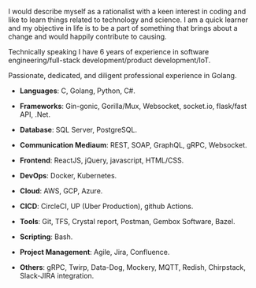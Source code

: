 I would describe myself as a rationalist with a keen interest in coding and like to learn things related to technology and science. I am a quick learner and my objective in life is to be a part of something that brings about a change and would happily contribute to causing.

Technically speaking I have 6 years of experience in software engineering/full-stack development/product development/IoT.

Passionate, dedicated, and diligent professional experience in Golang.

- **Languages**: C, Golang, Python, C#.

- **Frameworks**: Gin-gonic, Gorilla/Mux, Websocket, socket.io, flask/fast API, .Net.

- **Database**: SQL Server, PostgreSQL.

- **Communication Mediaum**: REST, SOAP, GraphQL, gRPC, Websocket.

- **Frontend**: ReactJS, jQuery, javascript, HTML/CSS.

- **DevOps**: Docker, Kubernetes.

- **Cloud**: AWS, GCP, Azure.

- **CICD**: CircleCI, UP (Uber Production), github Actions.

- **Tools**: Git, TFS, Crystal report, Postman, Gembox Software, Bazel.

- **Scripting**: Bash.

- **Project Management**: Agile, Jira, Confluence.

- **Others**: gRPC, Twirp, Data-Dog, Mockery, MQTT, Redish, Chirpstack, Slack-JIRA integration.

<!--- - 👋 Hi, I’m @alok-sonker
- 👀 I’m interested in ...
- 🌱 I’m currently learning ...
- 💞️ I’m looking to collaborate on ...
- 📫 How to reach me ...

<!---
alok-sonker/alok-sonker is a ✨ special ✨ repository because its `README.md` (this file) appears on your GitHub profile.
You can click the Preview link to take a look at your changes.
--->
